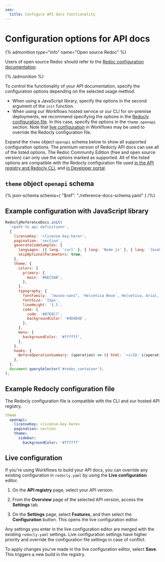 ```yaml
---
seo:
  title: Configure API docs functionality
---
```


# Configuration options for API docs

{% admonition type="info" name="Open source Redoc" %}

Users of open source Redoc should refer to the [Redoc configuration documentation](/docs/redoc/config.md).

{% /admonition %}

To control the functionality of your API documentation, specify the configuration options depending on the selected usage method.

- When using a JavaScript library, specify the options in the second argument of the `init` function.
- When using our Workflows hosted service or our CLI for on-premise deployments, we recommend specifying the options in the [Redocly configuration file](/docs/cli/configuration). In this case, specify the options in the `theme.openapi` section. Note that [live configuration](#live-configuration) in Workflows may be used to override the Redocly configuration file.

Expand the `theme` object `openapi` schema below to show all supported configuration options.
The premium version of Redocly API docs can use all of the listed options.
The Redoc Community Edition (free and open source version) can only use the options marked as supported.
All of the listed options are compatible with the Redocly configuration file used [in the API registry and Redocly CLI](/docs/cli/configuration), and [in Developer portal](/docs-legacy/developer-portal/guides/reference-docs-integration).

## `theme` object `openapi` schema

{% json-schema
  schema={
    "$ref": "./reference-docs-schema.yaml"
  }
/%}

## Example configuration with JavaScript library

```js
RedoclyReferenceDocs.init(
  '<path to api definition>',
  {
    licenseKey: '<license-key.here>',
    pagination: 'section',
    generateCodeSamples: {
      languages: [{ lang: 'curl' }, { lang: 'Node.js' }, { lang: 'JavaScript', label: 'JS' }],
      skipOptionalParameters: true,
    },
    theme: {
      colors: {
        primary: {
          main: '#6EC5AB',
        },
      },
      typography: {
        fontFamily: `"museo-sans", 'Helvetica Neue', Helvetica, Arial, sans-serif`,
        fontSize: '15px',
        lineHeight: '1.5',
        code: {
          code: '#87E8C7',
          backgroundColor: '#4D4D4E',
        },
      },
      menu: {
        backgroundColor: '#ffffff',
      },
    },
    hooks: {
      BeforeOperationSummary: (operation) => ({ html: `<i>ID: ${operation.operationId}</i>` }),
    },
  },
  document.querySelector('#redoc_container'),
);
```

## Example Redocly configuration file

The Redocly configuration file is compatible with the CLI and our hosted API registry.

```yaml
theme
  openapi:
    licenseKey: <license-key-here>
    pagination: section
    theme:
      sidebar:
        backgroundColor: '#ffffff'
```

## Live configuration

If you're using Workflows to build your API docs, you can override any existing configuration in `redocly.yaml` by using the **Live configuration** editor.

1. On the **API registry** page, select your API version.

2. From the **Overview** page of the selected API version, access the **Settings** tab.

3. On the **Settings** page, select **Features**, and then select the **Configuration** button. This opens the live configuration editor.

Any settings you enter in the live configuration editor are merged with the existing `redocly.yaml` settings.
Live configuration settings have higher priority and override the configuration file settings in case of conflict.

To apply changes you've made in the live configuration editor, select **Save**. This triggers a new build in the registry.
